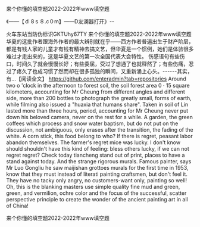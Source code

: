 来个你懂的填空题2022-2022年www填空题

《——【ｄ 8ｓ８.c０m】——D友澜器打开》--

火车东站当防伪标识GKTUhy67TY
来个你懂的填空题2022-2022年www填空题　　华夏的这批作者跟海外作者的最大辨别就在乎——西方作者普遍出生于财产阶层，都是有钱人家的儿童才有钱有精神去搞文艺，但华夏是一个惯例，她们是体验很多难过才走出来的，这是华夏文艺的第一次全国代表大会特性。
伤感语句有些伤口，时间久了就会慢慢长好；有些委屈，受过了想通了也就释然了；有些伤痛，忍过了疼久了也成习惯了然而却在很多孤独的瞬间，又重新涌上心头。------其实，有...【阅读全文】
https://github.com/enteradmin?tab=repositories
Around two o 'clock in the afternoon to forest soil, the soil forest area 0 · 15 square kilometers, accounting for Mr Cheung from different angles and different side, more than 200 bottles to photograph the greatly small, forms of earth, while filming also issued a "huaxia that humans share".
Taken in soil of Lin lasted more than three hours, period, accounting for Mr Cheung never put down his beloved camera, never on the rest for a while.
A garden, the green coffees which process and snow water baptism, but do not put on the discussion, not ambiguous, only erases after the transition, the fading of the white.
A corn stick, this food belong to who?
If there is regret, peasant labor abandon themselves.
The farmer's regret mice was lucky.
I don't know should shouldn't have this kind of feeling: bless others lucky, if we can not regret regret?
Check today tiancheng stand out of print, places to have a stand against today.
And the strange rigorous murals.
Famous painter, says Mr Luo Gongliu he saw maijishan grottoes murals for the first time in 1953, know that they must instead of literati painting craftsmen, but don't feel it.
They have no tacky only angry, no customers-want only, painting so well!
Oh, this is the blanking masters use simple quality fine mud and green, green, and vermilion, ochre color and the focus of the successful, scatter perspective principle to create the wonder of the ancient painting art in all of China!




来个你懂的填空题2022-2022年www填空题
